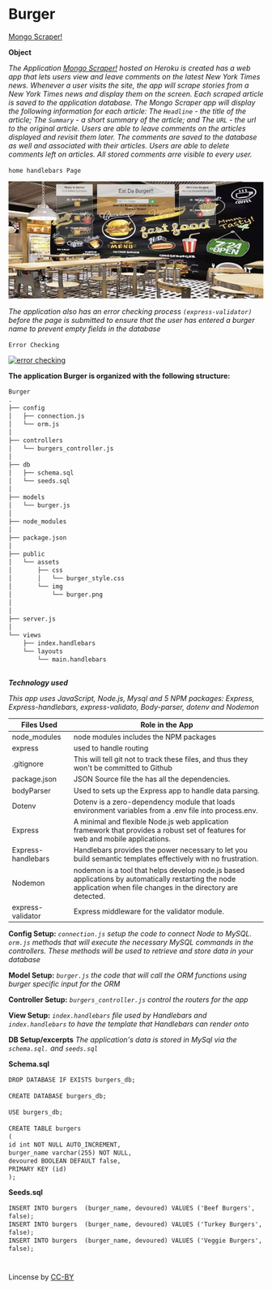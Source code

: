 # Burger

[Mongo Scraper!](https://evening-savannah-93916.herokuapp.com/)

**Object**

_The Application [Mongo Scraper!](https://evening-savannah-93916.herokuapp.com) hosted on Heroku is created has a web app that lets users view and leave comments on the latest New York Times news. Whenever a user visits the site, the app will scrape stories from a New York Times news and display them on the screen. Each scraped article is saved to the application database. The Mongo Scraper app will display the following information for each article: The `Headline` - the title of the article; The `Summary` - a short summary of the article; and The `URL` - the url to the original article. Users are able to leave comments on the articles displayed and revisit them later. The comments are saved to the database as well and associated with their articles. Users are able to delete comments left on articles. All stored comments arre visible to every user._

`home handlebars Page`

<a href="#"><img src="https://github.com/fpinder/burger/blob/master/public/assets/images/eat_the_burger_Readme.JPG" alt="Home Page"></a>

_The application also has an error checking process `(express-validator)` before the page is submitted to ensure that the user has entered a burger name to prevent empty fields in the database_

`Error Checking`

<a href="#"><img src="#" alt="error checking"></a>

**The application Burger is organized with the following structure:**

```
Burger
.
├── config
│   ├── connection.js
│   └── orm.js
│ 
├── controllers
│   └── burgers_controller.js
│
├── db
│   ├── schema.sql
│   └── seeds.sql
│
├── models
│   └── burger.js
│ 
├── node_modules
│ 
├── package.json
│
├── public
│   └── assets
│       ├── css
│       │   └── burger_style.css
│       └── img
│           └── burger.png
│  
│
├── server.js
│
└── views
    ├── index.handlebars
    └── layouts
        └── main.handlebars


```

**_Technology used_**

_This app uses JavaScript, Node.js, Mysql and 5 NPM packages: Express, Express-handlebars, express-validato, Body-parser, dotenv and Nodemon_

| Files Used         | Role in the App                                                                                                                                                   |
| ------------------ | ----------------------------------------------------------------------------------------------------------------------------------------------------------------- |
| node_modules       | node modules includes the NPM packages                                                                                                                            |
| express            | used to handle routing                                                                                                                                            |
| .gitignore         | This will tell git not to track these files, and thus they won't be committed to Github                                                                           |
| package.json       | JSON Source file the has all the dependencies.                                                                                                                    |
| bodyParser         | Used to sets up the Express app to handle data parsing.                                                                                                           |
| Dotenv             | Dotenv is a zero-dependency module that loads environment variables from a .env file into process.env.                                                            |
| Express            | A minimal and flexible Node.js web application framework that provides a robust set of features for web and mobile applications.                                  |
| Express-handlebars | Handlebars provides the power necessary to let you build semantic templates effectively with no frustration.                                                      |
| Nodemon            | nodemon is a tool that helps develop node.js based applications by automatically restarting the node application when file changes in the directory are detected. |
| express-validator  | Express middleware for the validator module.                                                                                                                      |

**Config Setup:** _`connection.js` setup the code to connect Node to MySQL. `orm.js` methods that will execute the necessary MySQL commands in the controllers. These methods will be used to retrieve and store data in your database_

**Model Setup:** _`burger.js` the code that will call the ORM functions using burger specific input for the ORM_

**Controller Setup:** _`burgers_controller.js` control the routers for the app_

**View Setup:** _`index.handlebars` file used by Handlebars and `index.handlebars` to have the template that Handlebars can render onto_

**DB Setup/excerpts** _The application's data is stored in MySql via the `schema.sql.` and `seeds.sql`_

**Schema.sql**

```
DROP DATABASE IF EXISTS burgers_db;

CREATE DATABASE burgers_db;

USE burgers_db;

CREATE TABLE burgers
(
id int NOT NULL AUTO_INCREMENT,
burger_name varchar(255) NOT NULL,
devoured BOOLEAN DEFAULT false,
PRIMARY KEY (id)
);

```

**Seeds.sql**

```
INSERT INTO burgers  (burger_name, devoured) VALUES ('Beef Burgers', false);
INSERT INTO burgers  (burger_name, devoured) VALUES ('Turkey Burgers', false);
INSERT INTO burgers  (burger_name, devoured) VALUES ('Veggie Burgers', false);
```

#

Lincense by <a href="https://creativecommons.org/licenses/by/3.0/" rel="nofollow">CC-BY</a>
